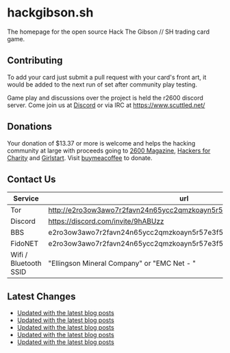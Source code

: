 # hackgibson.sh
The homepage for the open source Hack The Gibson // SH trading card game.


## Contributing

To add your card just submit a pull request with your card's front art, it would be added to the next run of set after community play testing.

Game play and discussions over the project is held the r2600 discord server. Come join us at [Discord](https://discord.com/invite/9hABUzz) or via IRC at https://www.scuttled.net/


## Donations

Your donation of $13.37 or more is welcome and helps the hacking community at large with proceeds going to [2600 Magazine](https://2600.com/), [Hackers for Charity](https://hackersforcharity.org) and [Girlstart](https://girlstart.org).  Visit [buymeacoffee](https://www.buymeacoffee.com/hackgibson.sh) to donate.


## Contact Us

Service | url
-|-
Tor | http://e2ro3ow3awo7r2favn24n65ycc2qmzkoayn5r57e3f56nvjwdcgg32ad.onion
Discord | https://discord.com/invite/9hABUzz
BBS | e2ro3ow3awo7r2favn24n65ycc2qmzkoayn5r57e3f56nvjwdcgg32ad.onion:23
FidoNET | e2ro3ow3awo7r2favn24n65ycc2qmzkoayn5r57e3f56nvjwdcgg32ad.onion:24554
Wifi / Bluetooth SSID | "Ellingson Mineral Company" or "EMC Net - <fidonet address>"

## Latest Changes
<!-- BLOG-POST-LIST:START -->
- [Updated with the latest blog posts](https://github.com/DFW2600/hackgibson.sh/commit/bd1e83a9d00d28c63fb4acaf768ea34e48353361)
- [Updated with the latest blog posts](https://github.com/DFW2600/hackgibson.sh/commit/722204d75a5a4a92fd2a52619480edb83956f6a8)
- [Updated with the latest blog posts](https://github.com/DFW2600/hackgibson.sh/commit/4b33fd93fd38e4d5665401796ebd459fb9678bd2)
- [Updated with the latest blog posts](https://github.com/DFW2600/hackgibson.sh/commit/77a0bbd32751f6f4c4327a91d8fa57df7a3822c7)
- [Updated with the latest blog posts](https://github.com/DFW2600/hackgibson.sh/commit/e813b53e19f8715ca3ac73842412a3a46a18b71f)
<!-- BLOG-POST-LIST:END -->
